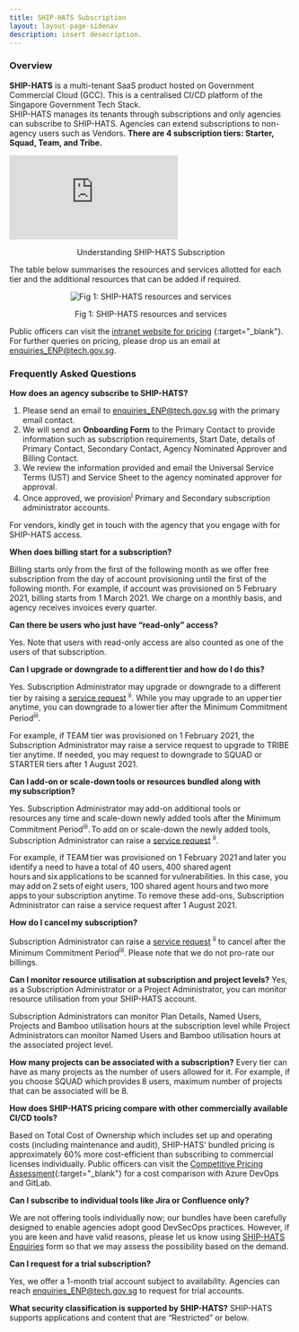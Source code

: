 ```yaml
---
title: SHIP-HATS Subscription
layout: layout-page-sidenav
description: insert desecription.
---
```


### Overview

**SHIP-HATS** is a multi-tenant SaaS product hosted on Government Commercial Cloud (GCC). This is a centralised CI/CD platform of the Singapore Government Tech Stack.  
SHIP-HATS manages its tenants through subscriptions and only agencies can subscribe to SHIP-HATS. Agencies can extend subscriptions to non-agency users such as Vendors. **There are 4 subscription tiers: Starter, Squad, Team, and Tribe.**

<iframe src="https://www.youtube.com/embed/ksUEnR78m4w?showinfo=0" frameborder="0" allow="accelerometer; autoplay; encrypted-media; gyroscope; picture-in-picture" allowfullscreen></iframe>
<p align="center">Understanding SHIP-HATS Subscription</p>

The table below summarises the resources and services allotted for each tier and the additional resources that can be added if required. 

<p align="center"><img src="https://user-images.githubusercontent.com/85614716/124046838-6d858e80-da45-11eb-8e48-b4bbd4a299df.png" alt="Fig 1: SHIP-HATS resources and services"></p>
<p align="center">Fig 1: SHIP-HATS resources and services</p>

Public officers can visit the [intranet website for pricing](https://sgdcs.sgnet.gov.sg/sites/IDA-GoSync/gdspdd-ai/ship/_layouts/15/start.aspx#/SitePages/Pricing.aspx)
{:target="_blank"}. For further queries on pricing, please drop us an email at <enquiries_ENP@tech.gov.sg>.  
    
### Frequently Asked Questions

**How does an agency subscribe to SHIP-HATS?**

1. Please send an email to <enquiries_ENP@tech.gov.sg> with the primary email contact. 
2. We will send an **Onboarding Form** to the Primary Contact to provide information such as subscription requirements, Start Date, details of Primary Contact, Secondary
 Contact, Agency Nominated Approver and Billing Contact.  
3. We review the information provided and email the Universal Service Terms (UST) and Service Sheet to the agency nominated approver for approval. 
4. Once approved, we provision<sup>i</sup> Primary and Secondary subscription administrator accounts.

For vendors, kindly get in touch with the agency that you engage with for SHIP-HATS access.

**When does billing start for a subscription?**

Billing starts only from the first of the following month as we offer free subscription from the day of account provisioning until the first of the following month. 
For example, if account was provisioned on 5 February 2021, billing starts from 1 March 2021. We charge on a monthly basis, and agency receives invoices every quarter.
 
**Can there be users who just have “read-only” access?**

Yes. Note that users with read-only access are also counted as one of the users of that subscription.

**Can I upgrade or downgrade to a different tier and how do I do this?**

Yes. Subscription Administrator may upgrade or downgrade to a different tier by raising a [service request](https://jira.ship.gov.sg/servicedesk/customer/portal/11) <sup>ii</sup>. While you may upgrade to an upper tier anytime, you can downgrade to a lower tier after the Minimum Commitment Period<sup>iii</sup>. 
 
For example, if TEAM tier was provisioned on 1 February 2021, the Subscription Administrator may raise a service request to upgrade to TRIBE tier anytime. If needed, you may request to downgrade to SQUAD or STARTER tiers after 1 August 2021.

**Can I add-on or scale-down tools or resources bundled along with my subscription?**

Yes. Subscription Administrator may add-on additional tools or resources any time and scale-down newly added tools after the Minimum Commitment Period<sup>iii</sup>. To add on or scale-down the newly added tools, Subscription Administrator can raise a [service request](https://jira.ship.gov.sg/servicedesk/customer/portal/11) <sup>ii</sup>. 
 
For example, if TEAM tier was provisioned on 1 February 2021 and later you identify a need to have a total of 40 users, 400 shared agent hours and six applications to be scanned for vulnerabilities. In this case, you may add on 2 sets of eight users, 100 shared agent hours and two more apps to your subscription anytime. To remove these add-ons, Subscription Administrator can raise a service request after 1 August 2021.

**How do I cancel my subscription?**

Subscription Administrator can raise a [service request](https://jira.ship.gov.sg/servicedesk/customer/portal/11) <sup>ii</sup> to cancel after the Minimum Commitment Period<sup>iii</sup>.  Please note that we do not pro-rate our billings.

**Can I monitor resource utilisation at subscription and project levels?**
Yes, as a Subscription Administrator or a Project Administrator, you can monitor resource utilisation from your SHIP-HATS account.

Subscription Administrators can monitor Plan Details, Named Users, Projects and Bamboo utilisation hours at the subscription level while Project Administrators can monitor Named Users and Bamboo utilisation hours at the associated project level.

**How many projects can be associated with a subscription?**
Every tier can have as many projects as the number of users allowed for it. For example, if you choose SQUAD which provides 8 users, maximum number of projects that can be associated will be 8.

**How does SHIP-HATS pricing compare with other commercially available CI/CD tools?**

Based on Total Cost of Ownership which includes set up and operating costs (including maintenance and audit), SHIP-HATS’ bundled pricing is approximately 60% more cost-efficient than subscribing to commercial licenses individually. Public officers can visit the [Competitive Pricing Assessment](https://sgdcs.sgnet.gov.sg/sites/IDA-GoSync/gdspdd-ai/ship/_layouts/15/WopiFrame2.aspx?sourcedoc=%7BACB6DFA8-2433-48B8-9A24-BABA8688B0F6%7D&file=SHIP-HATS%20Competitive%20Pricing%20Assessment.pdf&action=default&IsList=1&ListId=%7B609D81FE-D9DB-4B7D-8D1A-1F02CD38880C%7D&ListItemId=80){:target="_blank"} for a cost comparison with Azure DevOps and GitLab.

**Can I subscribe to individual tools like Jira or Confluence only?**

We are not offering tools individually now; our bundles have been carefully designed to enable agencies adopt good DevSecOps practices. However, if you are keen and have valid reasons, please let us know using [SHIP-HATS Enquiries](https://www.go.gov.sg/she)  form so that we may assess the possibility based on the demand.

**Can I request for a trial subscription?**

Yes, we offer a 1-month trial account subject to availability. Agencies can reach enquiries_ENP@tech.gov.sg to request for trial accounts.

**What security classification is supported by SHIP-HATS?**
SHIP-HATS supports applications and content that are “Restricted” or below.

